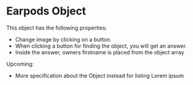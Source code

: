 # Earpods Object

This object has the following properties:

- Change image by clicking on a button.
- When clicking a button for finding the object, you will get an answer.
- Inside the answer, owners firstname is placed from the object array

Upcoming:

- More specification about the Object instead for listing Lorem ipsum
